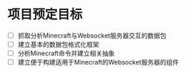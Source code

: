 # 项目预定目标

- [ ] 抓取分析Minecraft与Websocket服务器交互的数据包
- [ ] 建立基本的数据包格式化框架
- [ ] 分析Minecraft命令并建立相关抽象
- [ ] 建立便于构建适用于Minecraft的Websocket服务器的组件